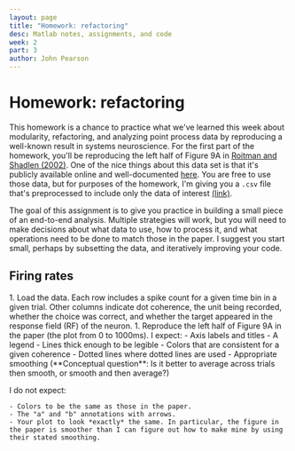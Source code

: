 ```yaml
---
layout: page
title: "Homework: refactoring"
desc: Matlab notes, assignments, and code
week: 2
part: 3
author: John Pearson
---
```

# Homework: refactoring

This homework is a chance to practice what we've learned this week about modularity, refactoring, and analyzing point process data by reproducing a well-known result in systems neuroscience. For the first part of the homework, you'll be reproducing the left half of Figure 9A in [Roitman and Shadlen (2002)](https://www.researchgate.net/profile/Jamie_Roitman/publication/11047612_Response_of_neurons_in_the_lateral_intraparietal_area_during_a_combined_visual_discrimination_reaction_time_task/links/5449248d0cf2ea6541302c6e.pdf). One of the nice things about this data set is that it's publicly available online and well-documented [here](https://www.shadlenlab.columbia.edu/resources/RoitmanDataCode.html). You are free to use those data, but for purposes of the homework, I'm giving you a `.csv` file that's preprocessed to include only the data of interest [(link)](https://github.com/jmxpearson/matlab-neurobio/blob/master/data/week2/roitman_data.csv).

The goal of this assignment is to give you practice in building a small piece of an end-to-end analysis. Multiple strategies will work, but you will need to make decisions about what data to use, how to process it, and what operations need to be done to match those in the paper. I suggest you start small, perhaps by subsetting the data, and iteratively improving your code.

## Firing rates
<div class="question" markdown="1">
1. Load the data. Each row includes a spike count for a given time bin in a given trial. Other columns indicate dot coherence, the unit being recorded, whether the choice was correct, and whether the target appeared in the response field (RF) of the neuron.
1. Reproduce the left half of Figure 9A in the paper (the plot from 0 to 1000ms). I expect:
    - Axis labels and titles
    - A legend
    - Lines thick enough to be legible
    - Colors that are consistent for a given coherence
    - Dotted lines where dotted lines are used
    - Appropriate smoothing (**Conceptual question**: Is it better to average across trials then smooth, or smooth and then average?)

   I do not expect:

    - Colors to be the same as those in the paper.
    - The "a" and "b" annotations with arrows.
    - Your plot to look *exactly* the same. In particular, the figure in the paper is smoother than I can figure out how to make mine by using their stated smoothing.
</div>
